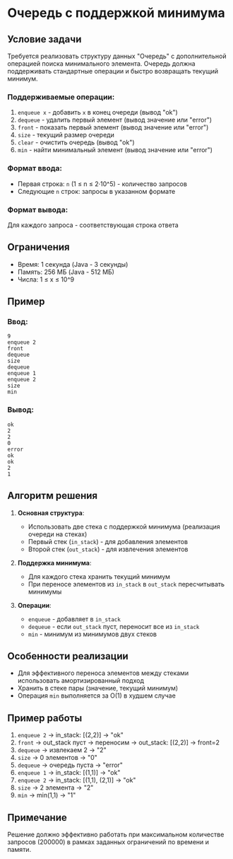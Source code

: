# Очередь с поддержкой минимума

## Условие задачи
Требуется реализовать структуру данных "Очередь" с дополнительной операцией поиска минимального элемента. Очередь должна поддерживать стандартные операции и быстро возвращать текущий минимум.

### Поддерживаемые операции:
1. `enqueue x` - добавить `x` в конец очереди (вывод "ok")
2. `dequeue` - удалить первый элемент (вывод значение или "error")
3. `front` - показать первый элемент (вывод значение или "error")
4. `size` - текущий размер очереди
5. `clear` - очистить очередь (вывод "ok")
6. `min` - найти минимальный элемент (вывод значение или "error")

### Формат ввода:
- Первая строка: `n` (1 ≤ n ≤ 2·10^5) - количество запросов
- Следующие `n` строк: запросы в указанном формате

### Формат вывода:
Для каждого запроса - соответствующая строка ответа

## Ограничения
- Время: 1 секунда (Java - 3 секунды)
- Память: 256 МБ (Java - 512 МБ)
- Числа: 1 ≤ x ≤ 10^9

## Пример
### Ввод:
```
9
enqueue 2
front
dequeue
size
dequeue
enqueue 1
enqueue 2
size
min
```

### Вывод:
```
ok
2
2
0
error
ok
ok
2
1
```

## Алгоритм решения
1. **Основная структура**:
   - Использовать две стека с поддержкой минимума (реализация очереди на стеках)
   - Первый стек (`in_stack`) - для добавления элементов
   - Второй стек (`out_stack`) - для извлечения элементов

2. **Поддержка минимума**:
   - Для каждого стека хранить текущий минимум
   - При переносе элементов из `in_stack` в `out_stack` пересчитывать минимумы

3. **Операции**:
   - `enqueue` - добавляет в `in_stack`
   - `dequeue` - если `out_stack` пуст, переносит все из `in_stack`
   - `min` - минимум из минимумов двух стеков

## Особенности реализации
- Для эффективного переноса элементов между стеками использовать амортизированный подход
- Хранить в стеке пары (значение, текущий минимум)
- Операция `min` выполняется за O(1) в худшем случае

## Пример работы
1. `enqueue 2` → in_stack: [(2,2)] → "ok"
2. `front` → out_stack пуст → переносим → out_stack: [(2,2)] → front=2
3. `dequeue` → извлекаем 2 → "2"
4. `size` → 0 элементов → "0"
5. `dequeue` → очередь пуста → "error"
6. `enqueue 1` → in_stack: [(1,1)] → "ok"
7. `enqueue 2` → in_stack: [(1,1), (2,1)] → "ok"
8. `size` → 2 элемента → "2"
9. `min` → min(1,1) → "1"

## Примечание
Решение должно эффективно работать при максимальном количестве запросов (200000) в рамках заданных ограничений по времени и памяти.